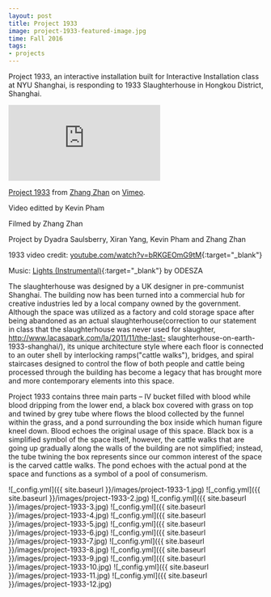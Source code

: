 ```yaml
---
layout: post
title: Project 1933
image: project-1933-featured-image.jpg
time: Fall 2016
tags:
- projects
---
```

Project 1933, an interactive installation built for Interactive Installation class at NYU Shanghai, is responding to 1933 Slaughterhouse in Hongkou District, Shanghai.

<iframe src="https://player.vimeo.com/video/188636034" frameborder="0" webkitallowfullscreen mozallowfullscreen allowfullscreen></iframe>
<p><a href="https://vimeo.com/188636034">Project 1933</a> from <a href="https://vimeo.com/user36907083">Zhang Zhan</a> on <a href="https://vimeo.com">Vimeo</a>.</p>

Video editted by Kevin Pham

Filmed by Zhang Zhan

Project by Dyadra Saulsberry, Xiran Yang, Kevin Pham and Zhang Zhan

1933 video credit: [youtube.com/watch?v=bRKGEOmG9tM](https://www.youtube.com/watch?v=bRKGEOmG9tM){:target="_blank"}

Music: [Lights (Instrumental)](https://soundcloud.com/odesza/light-instrumental?in=odesza/sets/in-return-deluxe-edition-disc){:target="_blank"} by ODESZA

The slaughterhouse was designed by a UK designer in pre-communist Shanghai. The building now has been turned into a commercial hub for creative industries led by a local company owned by the government. Although the space was utilized as a factory and cold storage space after being abandoned as an actual slaughterhouse(correction to our statement in class that the slaughterhouse was never used for slaughter, http://www.lacasapark.com/la/2011/11/the-last- slaughterhouse-on-earth-1933-shanghai/), its unique architecture style where each floor is connected to an outer shell by interlocking ramps("cattle walks"), bridges, and spiral staircases designed to control the flow of both people and cattle being processed through the building has become a legacy that has brought more and more contemporary elements into this space.

Project 1933 contains three main parts – IV bucket filled with blood while blood dripping from the lower end, a black box covered with grass on top and twined by grey tube where flows the blood collected by the funnel within the grass, and a pond surrounding the box inside which human figure kneel down. Blood echoes the original usage of this space. Black box is a simplified symbol of the space itself, however, the cattle walks that are going up gradually along the walls of the building are not simplified; instead, the tube twining the box represents since our common interest of the space is the carved cattle walks. The pond echoes with the actual pond at the space and functions as a symbol of a pool of consumerism.

![_config.yml]({{ site.baseurl }}/images/project-1933-1.jpg)
![_config.yml]({{ site.baseurl }}/images/project-1933-2.jpg)
![_config.yml]({{ site.baseurl }}/images/project-1933-3.jpg)
![_config.yml]({{ site.baseurl }}/images/project-1933-4.jpg)
![_config.yml]({{ site.baseurl }}/images/project-1933-5.jpg)
![_config.yml]({{ site.baseurl }}/images/project-1933-6.jpg)
![_config.yml]({{ site.baseurl }}/images/project-1933-7.jpg)
![_config.yml]({{ site.baseurl }}/images/project-1933-8.jpg)
![_config.yml]({{ site.baseurl }}/images/project-1933-9.jpg)
![_config.yml]({{ site.baseurl }}/images/project-1933-10.jpg)
![_config.yml]({{ site.baseurl }}/images/project-1933-11.jpg)
![_config.yml]({{ site.baseurl }}/images/project-1933-12.jpg)
